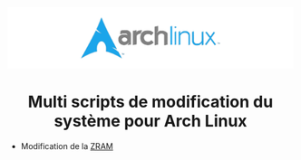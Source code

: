 <img src="./logo.png" />

<h1 align="center">Multi scripts de modification du système pour Arch Linux</h1>

- Modification de la [ZRAM](https://github.com/aaaaaaantoine/archlinux-conf/blob/main/zram.sh)
